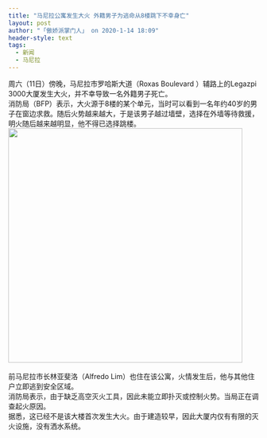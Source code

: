 ```yaml
---
title: "马尼拉公寓发生大火 外籍男子为逃命从8楼跳下不幸身亡"
layout: post
author: "「傲娇派掌门人」 on 2020-1-14 18:09"
header-style: text
tags:
  - 新闻
  - 马尼拉
---
```


<head></head>
<body>
  周六（11日）傍晚，马尼拉市罗哈斯大道（Roxas Boulevard ）辅路上的Legazpi 3000大厦发生大火，并不幸导致一名外籍男子死亡。
 <br> 消防局（BFP）表示，大火源于8楼的某个单元，当时可以看到一名年约40岁的男子在窗边求救。随后火势越来越大，于是该男子越过墙壁，选择在外墙等待救援，明火随后越来越明显，他不得已选择跳楼。
 <br> 
 <ignore_js_op> 
  <img aid="1326754" src="https://bbs.boniu123.cc/data/attachment/forum/202001/13/103534e0ee1eb85i0i60s3.png" zoomfile="data/attachment/forum/202001/13/103534e0ee1eb85i0i60s3.png" file="data/attachment/forum/202001/13/103534e0ee1eb85i0i60s3.png" width="471" inpost="1"> 
  <div class="tip tip_4 aimg_tip" id="aimg_1326754_menu" style="position: absolute; display: none" disautofocus="true"> 
   <div class="xs0"> 
    <p><strong>Fire.PNG</strong> <em class="xg1">(123.02 KB, 下载次数: 0)</em></p> 
    <p> <a href="forum.php?mod=attachment&amp;aid=MTMyNjc1NHxmOTYwMmM2OXwxNTc5MDUyMjgzfDB8NTUwNjYy&amp;nothumb=yes" target="_blank">下载附件</a> &nbsp;<a href="javascript:;" onclick="showWindow(this.id, this.getAttribute('url'), 'get', 0);" id="savephoto_1326754" url="home.php?mod=spacecp&amp;ac=album&amp;op=saveforumphoto&amp;aid=1326754&amp;handlekey=savephoto_1326754">保存到相册</a> </p> 
    <p class="xg1 y"><span title="2020-1-13 10:35">前天&nbsp;10:35</span> 上传</p> 
   </div> 
   <div class="tip_horn"></div> 
  </div> 
 </ignore_js_op> 
 <br> 
 <br> 前马尼拉市长林亚斐洛（Alfredo Lim）也住在该公寓，火情发生后，他与其他住户立即逃到安全区域。
 <br> 消防局表示，由于缺乏高空灭火工具，因此未能立即扑灭或控制火势。当局正在调查起火原因。
 <br> 据悉，这已经不是该大楼首次发生大火。由于建造较早，因此大厦内仅有有限的灭火设施，没有洒水系统。
 <br> 
 <br>
</body>


